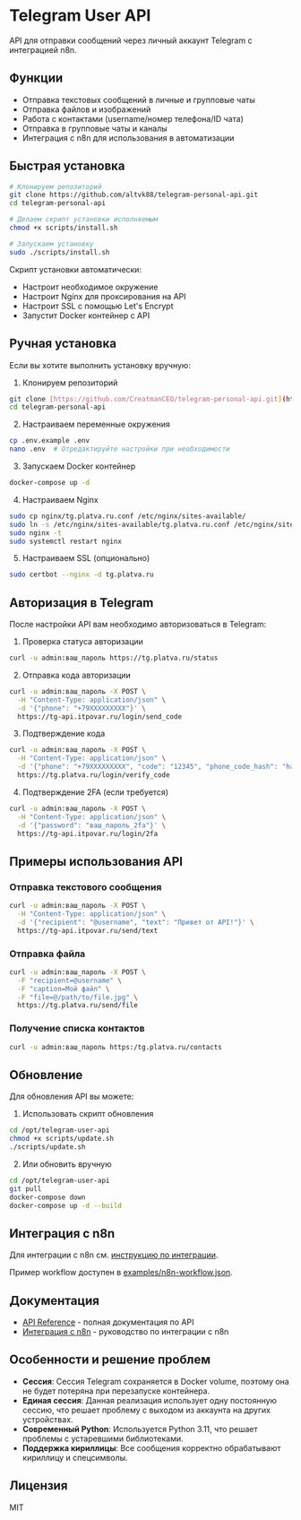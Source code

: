 # Telegram User API

API для отправки сообщений через личный аккаунт Telegram с интеграцией n8n.

## Функции

- Отправка текстовых сообщений в личные и групповые чаты
- Отправка файлов и изображений
- Работа с контактами (username/номер телефона/ID чата)
- Отправка в групповые чаты и каналы
- Интеграция с n8n для использования в автоматизации

## Быстрая установка

```bash
# Клонируем репозиторий
git clone https://github.com/altvk88/telegram-personal-api.git
cd telegram-personal-api

# Делаем скрипт установки исполняемым
chmod +x scripts/install.sh

# Запускаем установку
sudo ./scripts/install.sh
```

Скрипт установки автоматически:
- Настроит необходимое окружение
- Настроит Nginx для проксирования на API
- Настроит SSL с помощью Let's Encrypt
- Запустит Docker контейнер с API

## Ручная установка

Если вы хотите выполнить установку вручную:

1. Клонируем репозиторий
```bash
git clone [https://github.com/CreatmanCEO/telegram-personal-api.git](https://github.com/altvk88/telegram-personal-api.git)
cd telegram-personal-api
```

2. Настраиваем переменные окружения
```bash
cp .env.example .env
nano .env  # Отредактируйте настройки при необходимости
```

3. Запускаем Docker контейнер
```bash
docker-compose up -d
```

4. Настраиваем Nginx
```bash
sudo cp nginx/tg.platva.ru.conf /etc/nginx/sites-available/
sudo ln -s /etc/nginx/sites-available/tg.platva.ru.conf /etc/nginx/sites-enabled/
sudo nginx -t
sudo systemctl restart nginx
```

5. Настраиваем SSL (опционально)
```bash
sudo certbot --nginx -d tg.platva.ru
```

## Авторизация в Telegram

После настройки API вам необходимо авторизоваться в Telegram:

1. Проверка статуса авторизации
```bash
curl -u admin:ваш_пароль https://tg.platva.ru/status
```

2. Отправка кода авторизации
```bash
curl -u admin:ваш_пароль -X POST \
  -H "Content-Type: application/json" \
  -d '{"phone": "+79XXXXXXXXX"}' \
  https://tg-api.itpovar.ru/login/send_code
```

3. Подтверждение кода
```bash
curl -u admin:ваш_пароль -X POST \
  -H "Content-Type: application/json" \
  -d '{"phone": "+79XXXXXXXXX", "code": "12345", "phone_code_hash": "hash_из_предыдущего_ответа"}' \
  https://tg.platva.ru/login/verify_code
```

4. Подтверждение 2FA (если требуется)
```bash
curl -u admin:ваш_пароль -X POST \
  -H "Content-Type: application/json" \
  -d '{"password": "ваш_пароль_2fa"}' \
  https://tg-api.itpovar.ru/login/2fa
```

## Примеры использования API

### Отправка текстового сообщения
```bash
curl -u admin:ваш_пароль -X POST \
  -H "Content-Type: application/json" \
  -d '{"recipient": "@username", "text": "Привет от API!"}' \
  https://tg-api.itpovar.ru/send/text
```

### Отправка файла
```bash
curl -u admin:ваш_пароль -X POST \
  -F "recipient=@username" \
  -F "caption=Мой файл" \
  -F "file=@/path/to/file.jpg" \
  https://tg.platva.ru/send/file
```

### Получение списка контактов
```bash
curl -u admin:ваш_пароль https:/tg.platva.ru/contacts
```

## Обновление

Для обновления API вы можете:

1. Использовать скрипт обновления
```bash
cd /opt/telegram-user-api
chmod +x scripts/update.sh
./scripts/update.sh
```

2. Или обновить вручную
```bash
cd /opt/telegram-user-api
git pull
docker-compose down
docker-compose up -d --build
```

## Интеграция с n8n

Для интеграции с n8n см. [инструкцию по интеграции](docs/n8n-integration.md).

Пример workflow доступен в [examples/n8n-workflow.json](examples/n8n-workflow.json).

## Документация

- [API Reference](docs/api-reference.md) - полная документация по API
- [Интеграция с n8n](docs/n8n-integration.md) - руководство по интеграции с n8n

## Особенности и решение проблем

- **Сессия**: Сессия Telegram сохраняется в Docker volume, поэтому она не будет потеряна при перезапуске контейнера.
- **Единая сессия**: Данная реализация использует одну постоянную сессию, что решает проблему с выходом из аккаунта на других устройствах.
- **Современный Python**: Используется Python 3.11, что решает проблемы с устаревшими библиотеками.
- **Поддержка кириллицы**: Все сообщения корректно обрабатывают кириллицу и спецсимволы.

## Лицензия

MIT
